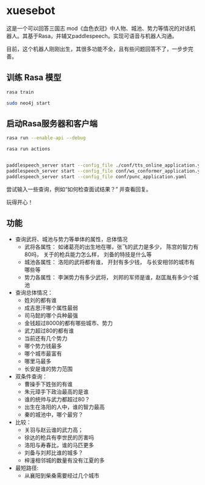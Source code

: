 # xuesebot
这是一个可以回答三国志 mod《血色衣冠》中人物、城池、势力等情况的对话机器人。其基于Rasa，并辅又paddlespeech。实现可语音与机器人沟通。

目前，这个机器人刚刚出生，其很多功能不全，且有些问题回答不了，一步步完善。



## 训练 Rasa 模型

```bash
rasa train
```

```bash
sudo neo4j start
```

## 启动Rasa服务器和客户端

```bash
rasa run --enable-api --debug

```

```bash
rasa run actions
```

```bash

paddlespeech_server start --config_file ./conf/tts_online_application.yaml
paddlespeech_server start --config_file conf/ws_conformer_application.yaml
paddlespeech_server start --config_file conf/punc_application.yaml
```

尝试输入一些查询，例如“如何检查面试结果？” 并查看回复。

玩得开心！

## 功能

+ 查询武将、城池与势力等单体的属性，总体情况
    + 武将各属性： 如诸葛亮的出生地在哪，张飞的武力是多少， 陈宫的智力有80吗， 关于的枪兵能力怎么样， 刘备的特技是什么等
    + 城池各属性： 洛阳的武将都有谁， 开封有多少钱， 与长安相邻的城市有哪些等
    + 势力各属性： 李渊势力有多少武将， 刘邦的军师是谁，赵匡胤有多少个城池
+ 查询总体情况：
    + 姓刘的都有谁
    + 成吉思汗哪个属性最弱
    + 司马懿的哪个兵种最强
    + 金钱超过8000的都有哪些城市、势力
    + 武力超过80的都有谁
    + 当前还有几个势力
    + 哪个势力钱最多
    + 哪个城市最富有
    + 哪里马最多
    + 长安是谁的势力范围
+ 双条件查询：
    + 曹操手下姓张的有谁
    + 朱元璋手下政治最高的是谁
    + 谁的统帅与武力都超过80？
    + 出生在洛阳的人中，谁的智力最高
    + 秦的城池中，哪个最穷？
+ 比较：
    + 关羽与赵云谁的武力高；
    + 徐达的枪兵有李世民的厉害吗
    + 洛阳与寿春比，谁的马匹更多
    + 刘备与刘邦比谁的城多？
    + 梓潼相邻城的数量有没有江夏的多
+ 最短路径:
    + 从襄阳到柴桑需要经过几个城市


